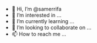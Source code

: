 - 👋 Hi, I’m @samerrifa
- 👀 I’m interested in ...
- 🌱 I’m currently learning ...
- 💞️ I’m looking to collaborate on ...
- 📫 How to reach me ...

<!---
samerrifa/samerrifa is a ✨ special ✨ repository because its `README.md` (this file) appears on your GitHub profile.
You can click the Preview link to take a look at your changes.
--->
